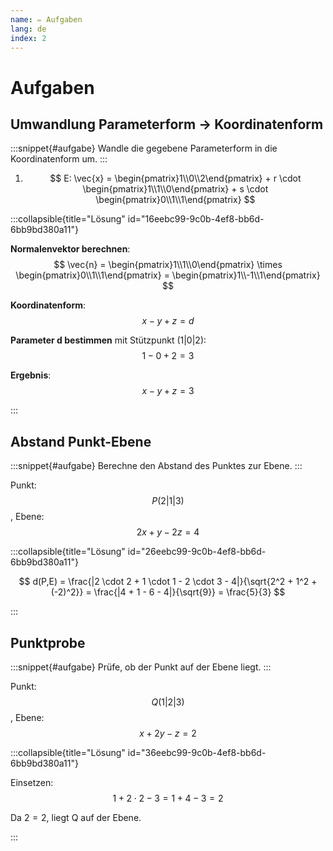 ```yaml
---
name: ✏️ Aufgaben
lang: de
index: 2
---
```


# Aufgaben

## Umwandlung Parameterform → Koordinatenform

:::snippet{#aufgabe}
Wandle die gegebene Parameterform in die Koordinatenform um.
:::

1. $$ E: \vec{x} = \begin{pmatrix}1\\0\\2\end{pmatrix} + r \cdot \begin{pmatrix}1\\1\\0\end{pmatrix} + s \cdot \begin{pmatrix}0\\1\\1\end{pmatrix} $$

:::collapsible{title="Lösung" id="16eebc99-9c0b-4ef8-bb6d-6bb9bd380a11"}

**Normalenvektor berechnen**:
$$ \vec{n} = \begin{pmatrix}1\\1\\0\end{pmatrix} \times \begin{pmatrix}0\\1\\1\end{pmatrix} = \begin{pmatrix}1\\-1\\1\end{pmatrix} $$

**Koordinatenform**: $$ x - y + z = d $$

**Parameter d bestimmen** mit Stützpunkt $(1|0|2)$:
$$ 1 - 0 + 2 = 3 $$

**Ergebnis**: $$ x - y + z = 3 $$

:::

## Abstand Punkt-Ebene

:::snippet{#aufgabe}
Berechne den Abstand des Punktes zur Ebene.
:::

Punkt: $$ P(2|1|3) $$, Ebene: $$ 2x + y - 2z = 4 $$

:::collapsible{title="Lösung" id="26eebc99-9c0b-4ef8-bb6d-6bb9bd380a11"}

$$ d(P,E) = \frac{|2 \cdot 2 + 1 \cdot 1 - 2 \cdot 3 - 4|}{\sqrt{2^2 + 1^2 + (-2)^2}} = \frac{|4 + 1 - 6 - 4|}{\sqrt{9}} = \frac{5}{3} $$

:::

## Punktprobe

:::snippet{#aufgabe}
Prüfe, ob der Punkt auf der Ebene liegt.
:::

Punkt: $$ Q(1|2|3) $$, Ebene: $$ x + 2y - z = 2 $$

:::collapsible{title="Lösung" id="36eebc99-9c0b-4ef8-bb6d-6bb9bd380a11"}

Einsetzen: $$ 1 + 2 \cdot 2 - 3 = 1 + 4 - 3 = 2 $$

Da $2 = 2$, liegt Q auf der Ebene.

:::